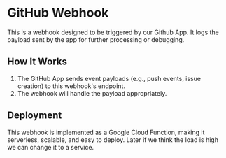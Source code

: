 # GitHub Webhook

This is a webhook designed to be triggered by our Github App. It logs the payload sent by the app for further processing or debugging.

## How It Works

1. The GitHub App sends event payloads (e.g., push events, issue creation) to this webhook's endpoint.
2. The webhook will handle the payload appropriately.

## Deployment

This webhook is implemented as a Google Cloud Function, making it serverless, scalable, and easy to deploy. Later if we think the load is high we can change it to a service.

